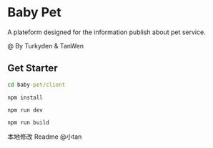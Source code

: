 # Baby Pet

A plateform designed for the information publish about pet service.

@ By Turkyden & TanWen

## Get Starter

``` cmd
cd baby-pet/client
```

``` npm
npm install
```

``` npm
npm run dev
```

``` npm
npm run build
```

本地修改 Readme @小tan
